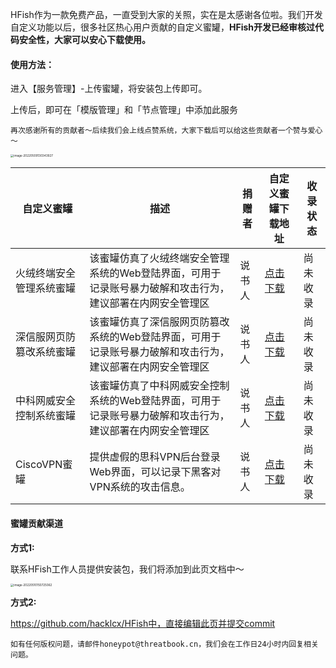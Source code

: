 HFish作为一款免费产品，一直受到大家的关照，实在是太感谢各位啦。我们开发自定义功能以后，很多社区热心用户贡献的自定义蜜罐，**HFish开发已经审核过代码安全性，大家可以安心下载使用。**



#### 使用方法：

进入【服务管理】-上传蜜罐，将安装包上传即可。

上传后，即可在「模版管理」和「节点管理」中添加此服务



`再次感谢所有的贡献者～后续我们会上线点赞系统，大家下载后可以给这些贡献者一个赞与爱心～`

<img src="http://img.threatbook.cn/hfish/image-20220509130343927.png" alt="image-20220509130343927" style="zoom:33%;" />



| 自定义蜜罐               | 描述                                                         | 捐赠者 | 自定义蜜罐下载地址                                           | 收录状态 |
| ------------------------ | ------------------------------------------------------------ | ------ | ------------------------------------------------------------ | -------- |
| 火绒终端安全管理系统蜜罐 | 该蜜罐仿真了火绒终端安全管理系统的Web登陆界面，可用于记录账号暴力破解和攻击行为，建议部署在内网安全管理区 | 说书人 | [点击下载](http://hfish.cn-bj.ufileos.com/service-HuorongZDANGL.zip) | 尚未收录 |
| 深信服网页防篡改系统蜜罐 | 该蜜罐仿真了深信服网页防篡改系统的Web登陆界面，可用于记录账号暴力破解和攻击行为，建议部署在内网安全管理区 | 说书人 | [点击下载](http://hfish.cn-bj.ufileos.com/service-SANFOR.zip) | 尚未收录 |
| 中科网威安全控制系统蜜罐 | 该蜜罐仿真了中科网威安全控制系统的Web登陆界面，可用于记录账号暴力破解和攻击行为，建议部署在内网安全管理区 | 说书人 | [点击下载](http://hfish.cn-bj.ufileos.com/service-ZHONGKE.zip) | 尚未收录 |
| CiscoVPN蜜罐             | 提供虚假的思科VPN后台登录Web界面，可以记录下黑客对VPN系统的攻击信息。 | 说书人 | [点击下载](http://hfish.cn-bj.ufileos.com/service-CISCOVPN.zip) | 尚未收录 |



#### 蜜罐贡献渠道

**方式1:**

联系HFish工作人员提供安装包，我们将添加到此页文档中～

<img src="http://img.threatbook.cn/hfish/image-20220510150725062.png" alt="image-20220510150725062" style="zoom:33%;" />

**方式2:**

https://github.com/hacklcx/HFish中，直接编辑此页并提交commit





```
如有任何版权问题，请邮件honeypot@threatbook.cn，我们会在工作日24小时内回复相关问题。
```

